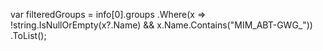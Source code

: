 var filteredGroups = info[0].groups
    .Where(x => !string.IsNullOrEmpty(x?.Name) && x.Name.Contains("MIM_ABT-GWG_"))
    .ToList();